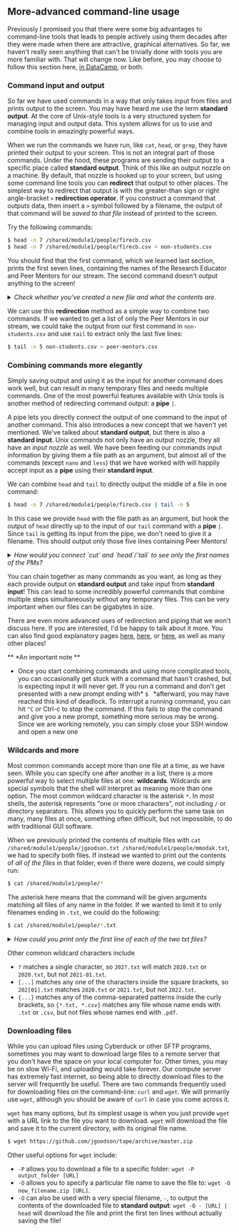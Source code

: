 ## More-advanced command-line usage

Previously I promised you that there were some big advantages to command-line tools that leads to people actively using them decades after they were made when there are attractive, graphical alternatives. So far, we haven't really seen anything that can't be trivially done with tools you are more familiar with. That will change now. Like before, you may choose to follow this section here, [in DataCamp](https://campus.datacamp.com/courses/introduction-to-shell/combining-tools?ex=1), or both.

### Command input and output

So far we have used commands in a way that only takes input from files and prints output to the screen. You may have heard me use the term **standard output**. At the core of Unix-style tools is a very structured system for managing input and output data. This system allows for us to use and combine tools in amazingly powerful ways. 

When we run the commands we have run, like `cat`, `head`, or `grep`, they have printed their output to your screen. This is not an integral part of those commands. Under the hood, these programs are sending their output to a specific place called **standard output**. Think of this like an output nozzle on a machine. By default, that nozzle is hooked up to your screen, but using some command line tools you can **redirect** that output to other places. The simplest way to redirect that output is with the greater-than sign or right angle-bracket `>` **redirection operator**. If you construct a command that outputs data, then insert a `>` symbol followed by a filename, the output of that command will be *saved to that file* instead of printed to the screen.

Try the following commands:

```bash
$ head -n 7 /shared/module1/people/firecb.csv
$ head -n 7 /shared/module1/people/firecb.csv > non-students.csv
```

You should find that the first command, which we learned last section, prints the first seven lines, containing the names of the Research Educator and Peer Mentors for our stream. The second command doesn't output anything to the screen!

<details>
 <summary><i>Check whether you've created a new file and what the contents are.</i> </summary>
 
You can check for the new file in the current folder (where we created it by using just a relative path name) with `ls`. You can use the `cat` command to output its contents:

```bash
$ cat non-students.csv
```

</details>

We can use this **redirection** method as a simple way to combine two commands. If we wanted to get a list of only the Peer Mentors in our stream, we could take the output from our first command in `non-students.csv` and use `tail` to extract only the last five lines:

```bash
$ tail -n 5 non-students.csv > peer-mentors.csv
```

### Combining commands more elegantly

Simply saving output and using it as the input for another command does work well, but can result in many temporary files and needs multiple commands. One of the most powerful features available with Unix tools is another method of redirecting command output: a **pipe** `|`. 

A pipe lets you directly connect the output of one command to the input of another command. This also introduces a new concept that we haven't yet mentioned. We've talked about **standard output**, but there is also a **standard input**. Unix commands not only have an output nozzle, they all have an *input nozzle* as well. We have been feeding our commands input information by giving them a file path as an argument, but almost all of the commands (except `nano` and `less`) that we have worked with will happily accept input as a **pipe** using their **standard input**. 

We can combine `head` and `tail` to directly output the middle of a file in one command:

```bash
$ head -n 7 /shared/module1/people/firecb.csv | tail -n 5
```

In this case we provide `head` with the file path as an argument, but hook the output of `head` directly up to the input of our `tail` command with a **pipe** `|`. Since `tail` is getting its input from the pipe, we don't need to give it a filename. This should output only those five lines containing Peer Mentors!

<details>
 <summary><i>How would you connect `cut` and `head`/`tail` to see only the first names of the PMs?</i> </summary>
 
You could insert the `cut` command anywhere in the chain of commands. For instance, any of the following commands would be equivalent:

```bash
$ cut -f 1 -d , /shared/module1/people/firecb.csv | head -n 7 | tail -n 5
$ head -n 7 /shared/module1/people/firecb.csv | tail -n 5 | cut -f 1 -d ,
$ head -n 7 /shared/module1/people/firecb.csv | cut -f 1 -d , | tail -n 5
```

</details>

You can chain together as many commands as you want, as long as they each provide output on **standard output** and take input from **standard input**! This can lead to some incredibly powerful commands that combine multiple steps simultaneously without any temporary files. This can be very important when our files can be gigabytes in size.

There are even more advanced uses of redirection and piping that we won't discuss here. If you are interested, I'd be happy to talk about it more. You can also find good explanatory pages [here](https://developer.ibm.com/technologies/linux/tutorials/l-lpic1-103-4/), [here](https://thoughtbot.com/blog/input-output-redirection-in-the-shell), or [here](https://catonmat.net/bash-one-liners-explained-part-three), as well as many other places!

** *An important note **
* Once you start combining commands and using more complicated tools, you can occasionally get stuck with a command that hasn't crashed, but is expecting input it will never get. If you run a command and don't get presented with a new prompt ending with* `$ ` *afterward, you may have reached this kind of deadlock. To interrupt a running command, you can hit `^C` or Ctrl-c to stop the command. If this fails to stop the command and give you a new prompt, something more serious may be wrong. Since we are working remotely, you can simply close your SSH window and open a new one


### Wildcards and more

Most common commands accept more than one file at a time, as we have seen. While you can specify one after another in a list, there is a more powerful way to select multiple files at one: **wildcards**. Wildcards are special symbols that the shell will interpret as meaning more than one option. The most common wildcard character is the asterisk `*`. In most shells, the asterisk represents "one or more characters", not including `/` or directory separators. This allows you to quickly perform the same task on many, many files at once, something often difficult, but not impossible, to do with traditional GUI software.

When we previously printed the contents of multiple files with `cat /shared/module1/people/jgoodson.txt /shared/module1/people/mmodak.txt`, we had to specify both files. If instead we wanted to print out the contents of *all of the files* in that folder, even if there were dozens, we could simply run:

```bash
$ cat /shared/module1/people/*
```

The asterisk here means that the command will be given arguments matching all files of any name in the folder. If we wanted to limit it to only filenames ending in `.txt`, we could do the following:

```bash
$ cat /shared/module1/people/*.txt
```

<details>
 <summary><i>How could you print only the first line of each of the two txt files?</i> </summary>
 
```bash
$ head -n 1 /shared/module1/people*.txt
```

</details>

Other common wildcard characters include 

- `?` matches a single character, so `202?.txt` will match `2020.txt` or `2020.txt`, but not `2021-01.txt`.
- `[...]` matches any one of the characters inside the square brackets, so `202[01].txt` matches `2020.txt` or `2021.txt`, but not `2022.txt`.
- `{...}` matches any of the comma-separated patterns inside the curly brackets, so `{*.txt, *.csv}` matches any file whose name ends with `.txt` or `.csv`, but not files whose names end with `.pdf`.

### Downloading files

While you can upload files using Cyberduck or other SFTP programs, sometimes you may want to download large files to a remote server that you don't have the space on your local computer for. Other times, you may be on slow Wi-Fi, and uploading would take forever. Our compute server has extremely fast internet, so being able to directly download files to the server will frequently be useful. There are two commands frequently used for downloading files on the command-line: `curl` and `wget`. We will primarily use `wget`, although you should be aware of `curl` in case you come across it.

`wget` has many options, but its simplest usage is when you just provide `wget` with a URL link to the file you want to download. `wget` will download the file and save it to the current directory, with its original file name. 

```bash
$ wget https://github.com/jgoodson/tape/archive/master.zip
```

Other useful options for `wget` include:

- `-P` allows you to download a file to a specific folder: `wget -P output_folder [URL]`
- `-O` allows you to specify a particular file name to save the file to: `wget -O new_filename.zip [URL]`.
- `-O` can also be used with a very special filename, `-`, to output the contents of the downloaded file to **standard output**: `wget -O - [URL] | head` will download the file and print the first ten lines without actually saving the file!